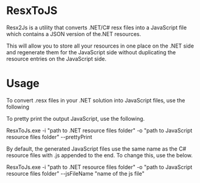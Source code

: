 ResxToJS
========

Resx2Js is a utility that converts .NET/C# resx files into a JavaScript file which contains a JSON version of the.NET resources.

This will allow you to store all your resources in one place on the .NET side and regenerate them for the JavaScript side
without duplicating the resource entries on the JavaScript side. 


Usage
========

To convert .resx files in your .NET solution into JavaScript files, use the following

To pretty print the output JavaScript, use the following.

ResxToJs.exe -i "path to .NET resource files folder" -o "path to JavaScript resource files folder" --prettyPrint

By default, the generated JavaScript files use the same name as the C# resource files with .js appended to 
the end. To change this, use the below. 

ResxToJs.exe -i "path to .NET resource files folder" -o "path to JavaScript resource files folder" --jsFileName "name of the js file"


